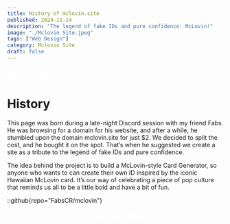 ```yaml
---
title: History of mclovin.site
published: 2024-11-14
description: "The legend of fake IDs and pure confidence: McLovin!"
image: "./Mclovin Site.jpeg"
tags: ["Web Design"]
category: Mclovin Site
draft: false
---
```

<h3>
<a ### href="https://mclovin.site" target="_blank" style="color: white; font-weight: bold; text-decoration: none;">
        McLovin Site
    </a>
</h3>

 # History

<p>This page was born during a late-night Discord session with my friend Fabs. He was browsing for a domain for his website, and after a while, he stumbled upon the domain mclovin.site for just $2. We decided to split the cost, and he bought it on the spot. That’s when he suggested we create a site as a tribute to the legend of fake IDs and pure confidence.</p>

<p>The idea behind the project is to build a McLovin-style Card Generator, so anyone who wants to can create their own ID inspired by the iconic Hawaiian McLovin card. It’s our way of celebrating a piece of pop culture that reminds us all to be a little bold and have a bit of fun.</p>

::github{repo="FabsCR/mclovin"}

<footer style="margin-top: 20px; text-align: center;">
    <p><a href="https://github.com/FabsCR/mclovin" target="_blank" style="color: white; text-decoration: none; font-weight: bold;">Pls rate us on GitHub</a></p>
</footer>




